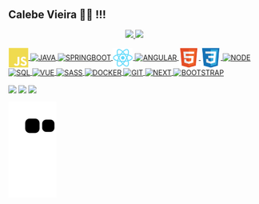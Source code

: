 ## Calebe Vieira  🧑‍💻 !!!
<div align="center">
  <a href="https://github.com/calebevieira">
  <img height="180em" src="https://github-readme-stats.vercel.app/api?username=calebevieira&show_icons=true&theme=transparent&include_all_commits=true&count_private=all"/>
  <img height="180em" src="https://github-readme-stats.vercel.app/api/top-langs/?username=calebevieira&layout=compact&langs_count=10&theme=transparent"/>
</div>
<div style="display: inline_block"><br>
  <img align="center" alt="JS" height="40" width="40" src="https://raw.githubusercontent.com/devicons/devicon/master/icons/javascript/javascript-plain.svg">
  <img align="center" alt="JAVA" height="40" width="40" src="https://cdn.jsdelivr.net/gh/devicons/devicon/icons/java/java-original-wordmark.svg">
  <img align="center" alt="SPRINGBOOT" height="40" width="40" src="https://cdn.jsdelivr.net/gh/devicons/devicon/icons/spring/spring-original-wordmark.svg">
  <img align="center" alt="REACT" height="40" width="40" src="https://raw.githubusercontent.com/devicons/devicon/master/icons/react/react-original.svg">
  <img align="center" alt="ANGULAR" height="40" width="40" src="https://cdn.jsdelivr.net/gh/devicons/devicon/icons/angularjs/angularjs-original.svg">
  <img align="center" alt="HTML" height="40" width="40" src="https://raw.githubusercontent.com/devicons/devicon/master/icons/html5/html5-original.svg">
  <img align="center" alt="CSS" height="40" width="40" src="https://raw.githubusercontent.com/devicons/devicon/master/icons/css3/css3-original.svg">
  <img align="center" alt="NODE" height="40" width="40" src="https://cdn.jsdelivr.net/gh/devicons/devicon/icons/nodejs/nodejs-original.svg">
  <img align="center" alt="SQL" height="40" width="40" src="https://cdn.jsdelivr.net/gh/devicons/devicon/icons/mysql/mysql-original-wordmark.svg">
  <img align="center" alt="VUE" height="40" width="40" src="https://cdn.jsdelivr.net/gh/devicons/devicon/icons/vuejs/vuejs-original-wordmark.svg">
  <img align="center" alt="SASS" height="40" width="40" src="https://cdn.jsdelivr.net/gh/devicons/devicon/icons/sass/sass-original.svg">
  <img align="center" alt="DOCKER" height="40" width="40" src="https://cdn.jsdelivr.net/gh/devicons/devicon/icons/docker/docker-original-wordmark.svg">
  <img align="center" alt="GIT" height="40" width="40" src="https://cdn.jsdelivr.net/gh/devicons/devicon/icons/git/git-original.svg">
  <img align="center" alt="NEXT" height="40" width="40" src="https://cdn.jsdelivr.net/gh/devicons/devicon/icons/nextjs/nextjs-original-wordmark.svg" />
  <img align="center" alt="BOOTSTRAP" height="40" width="40" src="https://cdn.jsdelivr.net/gh/devicons/devicon/icons/bootstrap/bootstrap-original.svg" />
  </div>
  
 <br>
  <a href="https://instagram.com/calebevieira1998" target="_blank"><img src="https://img.shields.io/badge/-Instagram-%23E4405F?style=for-the-badge&logo=instagram&logoColor=white" target="_blank"></a>
  <a href = "mailto:calebevieiradamata@gmail.com"><img src="https://img.shields.io/badge/-Gmail-%23333?style=for-the-badge&logo=gmail&logoColor=white" target="_blank"></a>
  <a href="https://www.linkedin.com/in/calebe-vieira-91aa52185/" target="_blank"><img src="https://img.shields.io/badge/-LinkedIn-%230077B5?style=for-the-badge&logo=linkedin&logoColor=white" target="_blank"></a> 
 
   ![snake gif](https://github.com/calebevieira/calebevieira/blob/output/github-contribution-grid-snake.svg)
 
